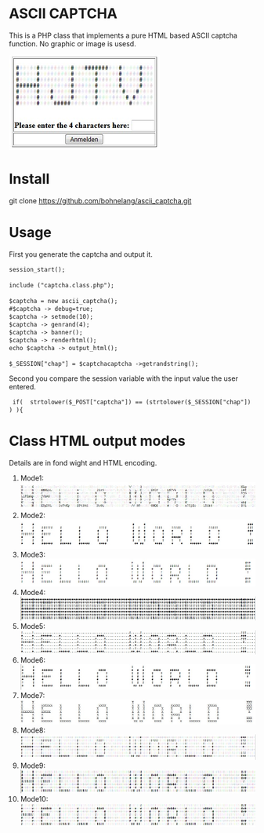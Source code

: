 # ASCII CAPTCHA
This is a PHP class that implements a pure HTML based ASCII captcha function. No graphic or image is usesd. 

![Mode 1](https://github.com/bohnelang/ascii_captcha/blob/master/image1.jpg) 

# Install

git clone https://github.com/bohnelang/ascii_captcha.git



# Usage

First you generate the captcha and output it.

```
session_start();

include ("captcha.class.php");

$captcha = new ascii_captcha();
#$captcha -> debug=true;
$captcha -> setmode(10);
$captcha -> genrand(4);
$captcha -> banner();
$captcha -> renderhtml();
echo $captcha -> output_html();

$_SESSION["chap"] = $captchacaptcha ->getrandstring();

```

Second you compare the session variable with the input value the user entered. 

```
 if(  strtolower($_POST["captcha"]) == (strtolower($_SESSION["chap"]) ) ){

```

# Class HTML output modes
Details are in fond wight and HTML encoding. 

1. Mode1: ![Mode 1](https://github.com/bohnelang/ascii_captcha/blob/master/modes/mode1.jpg)
2. Mode2: ![Mode 2](https://github.com/bohnelang/ascii_captcha/blob/master/modes/mode2.jpg) 
3. Mode3: ![Mode 3](https://github.com/bohnelang/ascii_captcha/blob/master/modes/mode3.jpg) 
4. Mode4: ![Mode 4](https://github.com/bohnelang/ascii_captcha/blob/master/modes/mode4.jpg) 
5. Mode5: ![Mode 5](https://github.com/bohnelang/ascii_captcha/blob/master/modes/mode5.jpg) 
6. Mode6: ![Mode 6](https://github.com/bohnelang/ascii_captcha/blob/master/modes/mode6.jpg) 
7. Mode7: ![Mode 7](https://github.com/bohnelang/ascii_captcha/blob/master/modes/mode7.jpg) 
8. Mode8: ![Mode 8](https://github.com/bohnelang/ascii_captcha/blob/master/modes/mode8.jpg) 
9. Mode9: ![Mode 9](https://github.com/bohnelang/ascii_captcha/blob/master/modes/mode9.jpg) 
10. Mode10: ![Mode 10](https://github.com/bohnelang/ascii_captcha/blob/master/modes/mode10.jpg) 


